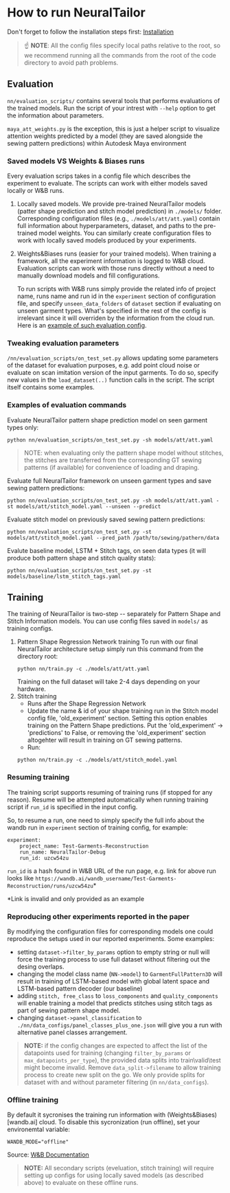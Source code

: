 # How to run NeuralTailor

Don't forget to follow the installation steps first: [Installation](Installation.md)

> ☝ **NOTE**: All the config files specify local paths relative to the root, so we recommend running all the commands from the root of the code directory to avoid path problems.

## Evaluation

`nn/evaluation_scripts/` contains several tools that performs evaluations of the trained models. Run the script of your intrest with `--help` option to get the information about parameters.

`maya_att_weights.py` is the exception, this is just a helper script to visualize attention weights predicted by a model (they are saved alongside the sewing pattern predictions) within Autodesk Maya environment


### Saved models VS Weights & Biases runs

Every evaluation scrips takes in a config file which describes the experiment to evaluate. The scripts can work with either models saved locally or W&B runs.

1. Locally saved models. We provide pre-trained NeuralTailor models (patter shape prediction and stitch model prediction) in `./models/` folder. Corresponding configuration files (e.g., `./models/att/att.yaml`) contain full information about hyperparameters, dataset, and paths to the pre-trained model weights. You can similarly create configuration files to work with locally saved models produced by your experiments.

2. Weights&Biases runs (easier for your trained models). When training a framework, all the experiment information is logged to W&B cloud. Evaluation scripts can work with those runs directly without a need to manually download models and fill configurations. 

    To run scripts with W&B runs simply provide the related info of project name, runs name and run id in the `experiment` section of configuration file, and specify `unseen_data_folders` of `dataset` section if evaluating on unseen garment types. What's specified in the rest of the config is irrelevant since it will overriden by the information from the cloud run. Here is an [example of such evaluation config](../nn/example_configs/eval_wandb.yaml).

### Tweaking evaluation parameters


`/nn/evaluation_scripts/on_test_set.py` allows updating some parameters of the dataset for evaluation purposes, e.g. add point cloud noise or evaluate on scan imitation version of the input garments.
To do so, specify new values in the `load_dataset(..)` function calls in the script. The script itself contains some examples.


### Examples of evaluation commands

Evaluate NeuralTailor pattern shape prediction model on seen garment types only:

```
python nn/evaluation_scripts/on_test_set.py -sh models/att/att.yaml
```

> NOTE: when evaluating only the pattern shape model without stitches, the stitches are transferred from the corresponding GT sewing patterns (if available) for convenience of loading and draping. 

Evaluate full NeuralTailor framework on unseen garment types and save sewing pattern predictions:

```
python nn/evaluation_scripts/on_test_set.py -sh models/att/att.yaml -st models/att/stitch_model.yaml --unseen --predict
```

Evaluate stitch model on previously saved sewing pattern predictions: 

```
python nn/evaluation_scripts/on_test_set.py -st models/att/stitch_model.yaml --pred_path /path/to/sewing/pathern/data 
```

Evalute baseline model, LSTM + Stitch tags, on seen data types (it will produce both pattern shape and stitch quality stats):

```
python nn/evaluation_scripts/on_test_set.py -st models/baseline/lstm_stitch_tags.yaml
```


## Training

The training of NeuralTailor is two-step -- separately for Pattern Shape and Stitch Information models. 
You can use config files saved in `models/` as training configs.

1. Pattern Shape Regression Network training
    To run with our final NeuralTailor architecture setup simply run this command from the directory root: 
    ```
    python nn/train.py -c ./models/att/att.yaml
    ```
    Training on the full dataset will take 2-4 days depending on your hardware. 
2. Stitch training 
    * Runs after the Shape Regression Network
    * Update the name & id of your shape training run in the Stitch model config file, 'old_experiment' section. Setting this option enables training on the Pattern Shape predictions. Put the 'old_experiment' -> 'predictions' to False, or removing the 'old_experiment' section altogehter will result in training on GT sewing patterns.
    * Run: 
    ```
    python nn/train.py -c ./models/att/stitch_model.yaml
    ```

### Resuming training

The training script supports resuming of training runs (if stopped for any reason). Resume will be attempted automatically when running training script if `run_id` is specified in the input config. 

So, to resume a run, one need to simply specify the full info about the wandb run in `experiment` section of training config, for example:

```
experiment:
    project_name: Test-Garments-Reconstruction
    run_name: NeuralTailor-Debug
    run_id: uzcw54zu
```

`run_id` is a hash found in W&B URL of the run page, e.g. link for above run looks like `https://wandb.ai/wandb_username/Test-Garments-Reconstruction/runs/uzcw54zu`*

*Link is invalid and only provided as an example

### Reproducing other experiments reported in the paper

By modifying the configuration files for corresponding models one could reproduce the setups used in our reported experiments. Some examples:
* setting `dataset->filter_by_params` option to empty string or null will force the training process to use full dataset without filtering out the desing overlaps.
* changing the model class name (`NN->model`) to `GarmentFullPattern3D` will result in training of LSTM-based model with global latent space and LSTM-based pattern decoder (our baseline)
* adding `stitch, free_class` to `loss_components` and `quality_components` will enable training a model that predicts stitches using stitch tags as part of sewing pattern shape model.
* changing `dataset->panel_classification` to `./nn/data_configs/panel_classes_plus_one.json` will give you a run with alternative panel classes arrangement.

>**NOTE:** if the config changes are expected to affect the list of the datapoints used for training (changing `filter_by_params` or `max_datapoints_per_type`), the provided data splits into train\valid\test might become invalid. Remove `data_split->filename` to allow training process to create new split on the go. We only provide splits for dataset with and without parameter filtering (in `nn/data_configs`).

### Offline training

By default it sycronises the training run information with (Weights&Biases)[wandb.ai] cloud. To disable this sycronization (run offline), set your environemtal variable: 

```
WANDB_MODE="offline"
```
Source: [W&B Documentation](https://docs.wandb.ai/guides/track/launch#is-it-possible-to-save-metrics-offline-and-sync-them-to-w-and-b-later)

> **NOTE:** All secondary scripts (eveluation, stitch training) will require setting up configs for using locally saved models (as described above) to evaluate on these offline runs. 